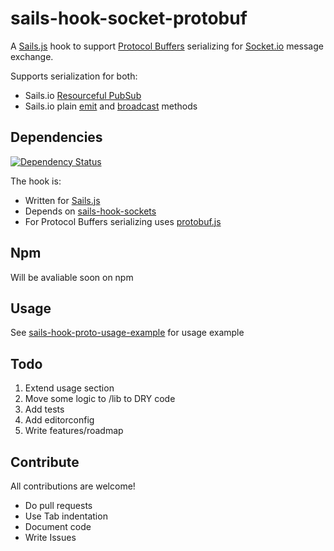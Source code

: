 # sails-hook-socket-protobuf

A [Sails.js](http://sailsjs.org) hook to support [Protocol Buffers](https://developers.google.com/protocol-buffers/) serializing for [Socket.io](http://socket.io/) message exchange.

Supports serialization for both:

* Sails.io [Resourceful PubSub](http://sailsjs.org/documentation/reference/web-sockets/resourceful-pub-sub)
* Sails.io plain [emit](http://sailsjs.org/documentation/reference/web-sockets/sails-sockets/sails-sockets-emit) and [broadcast](http://sailsjs.org/documentation/reference/web-sockets/sails-sockets/sails-sockets-broadcast) methods

## Dependencies

[![Dependency Status](https://david-dm.org/elennaro/sails-hook-socket-protobuf.svg)](https://david-dm.org/elennaro/sails-hook-socket-protobuf)

The hook is:

* Written for [Sails.js](http://sailsjs.org)
* Depends on [sails-hook-sockets](https://github.com/balderdashy/sails-hook-sockets)
* For Protocol Buffers serializing uses [protobuf.js](https://github.com/dcodeIO/protobuf.js)

## Npm

Will be avaliable soon on npm

## Usage

See [sails-hook-proto-usage-example](./examples/sails-hook-proto-usage-example) for usage example

## Todo

1. Extend usage section
1. Move some logic to /lib to DRY code
2. Add tests
3. Add editorconfig
4. Write features/roadmap

## Contribute

All contributions are welcome!

* Do pull requests
* Use Tab indentation
* Document code
* Write Issues